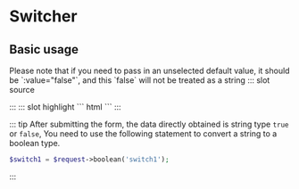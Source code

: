 # Switcher

## Basic usage

<demo-block>
Please note that if you need to pass in an unselected default value, it should be `:value="false"`, and this `false` will not be treated as a string
::: slot source
<p><el-switch v-model="switch1"></el-switch></p>
<p><el-switch v-model="switch2"></el-switch></p>
:::
::: slot highlight
``` html
<x-input-switcher name="switch1" :value="true"></x-input-switcher>
<x-input-switcher name="switch2" :value="false"></x-input-switcher>
```
:::
</demo-block>

::: tip
After submitting the form, the data directly obtained is string type `true` or `false`,
You need to use the following statement to convert a string to a boolean type.
```php
$switch1 = $request->boolean('switch1');
```
:::

<script>
export default {
    data(){
        return {
            switch1:true,
            switch2:false,
        };
    }
};
</script>